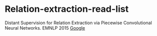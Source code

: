 # Relation-extraction-read-list

Distant Supervision for Relation Extraction via Piecewise Convolutional Neural Networks. EMNLP 2015 [Google](http://www.google.com/)
